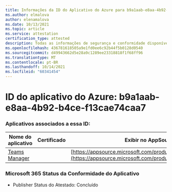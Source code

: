 ```yaml
---
title: Informações da ID do Aplicativo do Azure para b9a1aab-e8aa-4b92-b4ce-f13cae74caa7
ms.author: elmalova
author: elenamalova
ms.date: 10/13/2021
ms.topic: article
ms.service: attestation
certification_type: attested
description: Todas as informações de segurança e conformidade disponíveis para b9a1aab-e8aa-4b92-b4ce-f13cae74caa7.
ms.openlocfilehash: 436781618505a9e1fd0ee6c92b44f5b0128d0540
ms.sourcegitcommit: d49943662d5e28a9c1289ee23318818f1f68ff96
ms.translationtype: MT
ms.contentlocale: pt-BR
ms.lasthandoff: 10/14/2021
ms.locfileid: "60341454"
---
```

# <a name="azure-app-id-b9a1aaab-e8aa-4b92-b4ce-f13cae74caa7"></a>ID do aplicativo do Azure: b9a1aab-e8aa-4b92-b4ce-f13cae74caa7


### <a name="apps-associated-with-this-id"></a>Aplicativos associados a essa ID:
| **Nome do aplicativo** | **Certificado** | **Exibir no AppSource** |
|--------------|---------------|-----------------------|
| [Teams Manager](https://docs.microsoft.com/microsoft-365-app-certification/forward/WA200000764) |  | [https://appsource.microsoft.com/product/office/WA200000764](https://appsource.microsoft.com/product/office/WA200000764) |

### <a name="microsoft-365-app-compliance-status"></a>Microsoft 365 Status da Conformidade do Aplicativo
- Publisher Status do Atestado: Concluído
